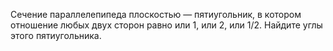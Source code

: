 Сечение параллелепипеда плоскостью — пятиугольник, в котором отношение любых двух сторон равно или 1, или 2, или 1/2. Найдите углы этого пятиугольника.